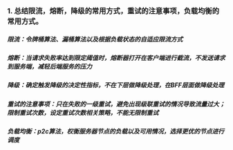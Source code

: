 ### 1. 总结限流，熔断，降级的常用方式，重试的注意事项，负载均衡的常用方式。

##### 限流：令牌桶算法、漏桶算法以及根据负载状态的自适应限流方式

##### 熔断：当请求失败率达到限定阈值时，熔断器打开在客户端进行截流，不发送请求到服务端，减轻后端服务的压力

##### 降级：确定触发降级的决定性指标，不在下层做降级处理，在BFF层面做降级处理

##### 重试的注意事项：只在失败的一级重试，避免出现级联重试的情况导致流量过大；限制重试次数，设定重试次数相关策略，不能无限制重试

##### 负载均衡：p2c算法，权衡服务器节点的负载以及可用情况，选择更优的节点进行调度

